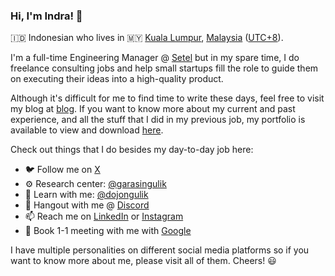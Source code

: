 ### Hi, I'm Indra! 👋

🇮🇩 Indonesian who lives in 🇲🇾 [Kuala Lumpur](https://www.dbkl.gov.my), [Malaysia](https://www.malaysia.gov.my) ([UTC+8](https://www.timeanddate.com/worldclock/malaysia/kuala-lumpur)).

I'm a full-time Engineering Manager @ [Setel](http://setel.com/) but in my spare time, I do freelance consulting jobs and help small startups fill the role to guide them on executing their ideas into a high-quality product.

Although it's difficult for me to find time to write these days, feel free to visit my blog at [blog](https://blog.indragunawan.com). If you want to know more about my current and past experience, and all the stuff that I did in my previous job, my portfolio is available to view and download [here](https://cv.indragunawan.com).

Check out things that I do besides my day-to-day job here:

- 🐦 Follow me on [X](https://X.com/igunawandotcom)
- ⚙️ Research center: [@garasingulik](https://github.com/garasingulik)
- 🥋 Learn with me: [@dojongulik](https://github.com/dojongulik)
- 💬 Hangout with me @ [Discord](https://discord.gg/qt4Y2dhDfe)
- 📫 Reach me on [LinkedIn](https://www.linkedin.com/in/feedsbrain/) or [Instagram](https://instagram.com/indragunawandotcom)
- 📅 Book 1-1 meeting with me with [Google](https://igdc.site/s/meeting)

I have multiple personalities on different social media platforms so if you want to know more about me, please visit all of them. Cheers! 😃

